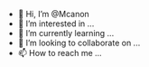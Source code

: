 - 👋 Hi, I’m @Mcanon
- 👀 I’m interested in ...
- 🌱 I’m currently learning ...
- 💞️ I’m looking to collaborate on ...
- 📫 How to reach me ...

<!---
Mcanon/Mcanon is a ✨ special ✨ repository because its `README.md` (this file) appears on your GitHub profile.
You can click the Preview link to take a look at your changes.
--->
